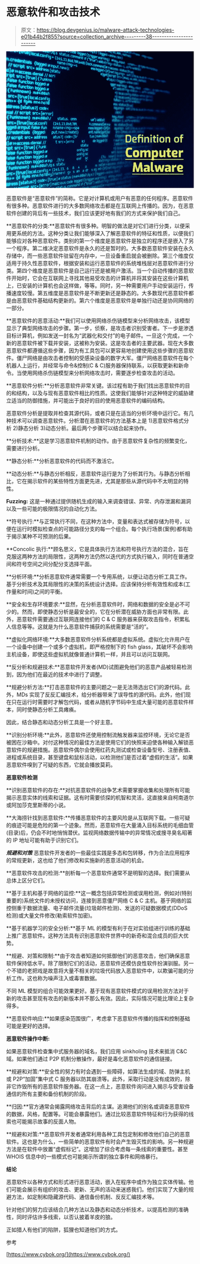 # 恶意软件和攻击技术

> 原文：<https://blog.devgenius.io/malware-attack-technologies-e01b44b2f855?source=collection_archive---------38----------------------->

![](img/789d1d1f4cd243ec8d7eaa1cb327bd4a.png)

恶意软件是“恶意软件”的简称。它是对计算机或用户有恶意的任何程序。恶意软件有很多种。恶意软件进行的大多数网络攻击都是在互联网上传播的。因为，在恶意软件创建的背后有一些技术，我们应该更好地有我们的方式来保护我们自己。

**恶意软件的分类:**恶意软件有很多种。明智的做法是对它们进行分类，以便采用更系统的方法。这种分类让我们能够深入了解恶意软件的特征和性质，以便我们能够应对各种恶意软件。类别的第一个维度是恶意软件是独立的程序还是嵌入了另一个程序。第二维决定恶意软件是永久的还是暂时的。大多数恶意软件安装在永久存储中，而一些恶意软件驻留在内存中，一旦设备重启就会被删除。第三个维度仅适用于持久性恶意软件，根据安装和运行恶意软件的系统堆栈层对恶意软件进行分类。第四个维度是恶意软件是自己运行还是被用户激活。当一个自动传播的恶意软件开始时，它会在互联网上寻找其他易受攻击的计算机并将其安装在这些计算机上，已安装的计算机也会这样做，等等。同时，另一种需要用户手动安装运行，传播速度较慢。第五维度是恶意软件是不断更新还是静态的。大多数现代恶意软件都是由恶意软件基础结构更新的。第六个维度是恶意软件是单独行动还是协同网络的一部分。

**恶意软件的恶意活动:**我们可以使用网络杀伤链模型来分析网络攻击，该模型显示了典型网络攻击的步骤。第一步，侦察，是攻击者识别受害者。下一步是渗透目标计算机，例如发送一封名为“武器化和交付”的电子邮件。一旦这个完成，一个新的恶意软件被下载并安装，这被称为安装。这是攻击者的主要武器。现在大多数恶意软件都遵循这些步骤，因为有工具包可以更容易地创建使用这些步骤的恶意软件。僵尸网络是由攻击者控制的受感染设备的数字大军。僵尸网络恶意软件在每个机器人上运行，并经常与命令&控制(C & C)服务器保持联系，以获取更新和新命令。当使用网络杀伤链模型来分析网络攻击时，需要逐步检查攻击的活动。

**恶意软件分析:**分析恶意软件非常关键。该过程有助于我们找出恶意软件的目的和结构，以及与现有恶意软件相比的性质。这使我们能够针对这种特定的威胁建立适当的防御措施，并可能出于良好的目的使用恶意软件的编码结构。

恶意软件分析是提取并检查其源代码，或者只是在适当的分析环境中运行它。有几种技术可以调查恶意软件。分析潜在恶意软件的方法基本上是 1)恶意软件格式分析 2)静态分析 3)动态分析。最后两个步骤可以结合起来协作。

**分析技术:**这是学习恶意软件机制的动作。由于恶意软件复杂性的频繁变化，需要进行分析。

**静态分析:**分析恶意软件的代码而不激活它。

**动态分析:**与静态分析相反，恶意软件运行是为了分析其行为。与静态分析相比，它在揭示软件的某些特性方面更先进，尤其是那些从源代码中不太明显的特性。

**Fuzzing:** 这是一种通过提供随机生成的输入来调查错误、异常、内存泄漏和漏洞以及一些可能的极限情况的自动化方法。

**符号执行:**与正常执行不同，在这种方法中，变量和表达式被存储为符号，以便在运行时模拟检查点的可能路径分支的每一个组合。每个执行场景(案例)都有助于揭示某种不可预测的后果。

**Concolic 执行:**顾名思义，它是具体执行方法和符号执行方法的混合，旨在克服这两种方法的局限性，这两种方法仍然以迭代的方式执行输入，同时在普通空间和符号空间之间分配分支选择平面。

**分析环境:**分析恶意软件通常需要一个专用系统，以便让动态分析工具工作。基于分析技术及其局限性的决策的系统设计选择。应该保持分析有效性和成本(工作量和时间)之间的平衡。

**安全和生存环境要求:**显然，在分析恶意软件时，网络和数据的安全是必不可少的。然而，即使静态分析是最安全的，它在分析潜在威胁方面也非常有限。此外，恶意软件需要通过互联网连接他们的 C & C 服务器来获取攻击指令，积累私人信息等等。这就是为什么恶意软件捕获的系统需要是“活的”。

**虚拟化网络环境:**大多数恶意软件分析系统都是虚拟系统。虚拟化允许用户在一个设备中创建一个或多个虚拟机，即严格控制下的 fish glass，其破坏不会影响主机设备，即使这些虚拟机就像普通计算机一样，并且可以访问互联网。

**反分析和规避技术:**恶意软件开发者(MD)试图避免他们的恶意产品被轻易检测到，因为他们在最近的技术中进行了调整。

**规避分析方法:**打击恶意软件的主要问题之一是无法筛选出它们的源代码。此外，MDs 实现了反反汇编技术，给分析器带来了误导性的源代码。此外，他们现在只在运行时需要时才解包代码，或者从随机字节码中生成大量可能的恶意软件样本，同时使静态分析工具瘫痪。

因此，结合静态和动态分析工具是一个好主意。

**识别分析环境:**此外，恶意软件还使用控制流触发器来监控环境，无论它是否被困在沙箱中。对付这种情况的最佳方法是使用它们的快照来迫使各种输入解锁恶意软件的规避措施。恶意软件偶尔会使用红药丸测试或检查设备型号、注册表值、进程或系统目录，甚至键盘和鼠标活动，以检测他们是否过着“虚假的生活”。如果恶意软件嗅到了可疑的东西，它就会播放莫莉。

**恶意软件检测**

**识别恶意软件的存在:**对抗恶意软件的战争艺术需要掌握收集和处理所有可能揭示恶意实体的线索和证据。这有时需要侦探的机智和灵活，这直接来自柯南道尔或阿加莎克里斯蒂的小说。

**大海捞针找到恶意软件:**传播恶意软件的主要风险是从互联网下载。一些可疑的痕迹可能是危险的第一个迹象。然而，恶意软件在大量涌入目标系统的毛细血管(目录)后，仍会不时地悄悄潜伏。监视网络数据传输中的异常情况或搜寻臭名昭著的 IP 地址可能有助于识别它们。

***规避和对策*** 恶意软件开发者的一些最佳实践是多态和包转移，作为合法应用程序的常规更新，这也给了他们修改和实施新的恶意活动的机会。

**恶意软件攻击的检测:**剖析每一个恶意软件通常不是明智的选择。我们需要从总体上区分它们。

**基于主机和基于网络的监控:**这一概念包括异常检测或误用检测，例如对(特别重要的)系统文件的未授权访问，连接到恶意僵尸网络 C & C 主机。基于网络的监控侧重于数据流量、电子邮件流量(垃圾邮件检测)、发送的可疑数据模式(DDoS 检测)或大量文件修改(勒索软件加密)。

**基于机器学习的安全分析:**基于 ML 的模型有利于在对实验组进行训练的基础上推广恶意软件。这种方法具有识别恶意软件世界中的新奇和混合成员的巨大优势。

**规避、对策和限制:**由于攻击者知道如何抵御他们的恶意攻击，他们确保恶意软件保持低水平。除了限制它们的活动，恶意软件还模仿良性软件扮演驯服。另一个不错的老把戏是故意将大量不相关的垃圾代码放入恶意软件中，以欺骗可能的分析工作。这也称为噪声注入或毒害数据。

不同 ML 模型的组合可能效果更好。基于现有恶意软件模式的误用检测方法对于新的攻击甚至现有攻击的新版本并不那么有效。因此，实际情况可能比理论上复杂得多。

**恶意软件响应:**如果感染范围很广，考虑拿下恶意软件传播的指挥和控制基础可能是更好的选择。

**恶意软件操作中断:**

如果恶意软件检查集中式服务器的域名，我们应用 sinkholing 技术来抵消 C&C 域。如果他们通过 P2P 机制分散操作，最好是毒化恶意软件的通信链接。

**规避和对策:**安全性的努力有时会遇到一些障碍，如算法生成的域、防弹主机或 P2P“加固”集中式 C 服务器以防其崩溃等。此外，采取行动是没有成效的，除非它炸毁所有的恶意软件服务器。在这一点上，恶意软件询问进入揭示与受害设备通信的所有主要和备份机制的阶段。

**归因:**官方通常会揭露网络攻击背后的主谋。追溯他们的别名或调查恶意软件的数据，风格，配置等。可能会暴露他们。通过比较恶意软件特征和行为获得的线索也可能揭示故事的反面人物。

**规避和对策:**恶意软件开发者通常利用各种工具包定制和修改他们自己的恶意软件。这也是为什么，一些简单的恶意软件有时会产生毁灭性的影响。另一种规避方法是在软件中放置“虚假标记”。这增加了综合考虑每一条线索的重要性。甚至 WHOIS 信息中的一些模式也可能揭示所谓的独立事件和网络暴行。

**结论**

恶意软件以各种方式和形式进行恶意活动，嵌入在程序中或作为独立实体传输。他们可能会展示有组织的攻击、更新、无声的活动来迷惑我们。他们实现了大量的规避方法，如定制和隐藏源代码、通信备份机制、反反汇编技术等。

针对他们的努力应该结合几种方法以及静态和动态分析技术，以提高检测的准确性，同时评估许多线索，以否认披着羊皮的狼。

正如猎人有他们的陷阱，狐狸也知道他们的方式。

参考

[https://www.cybok.org/](https://www.cybok.org/)